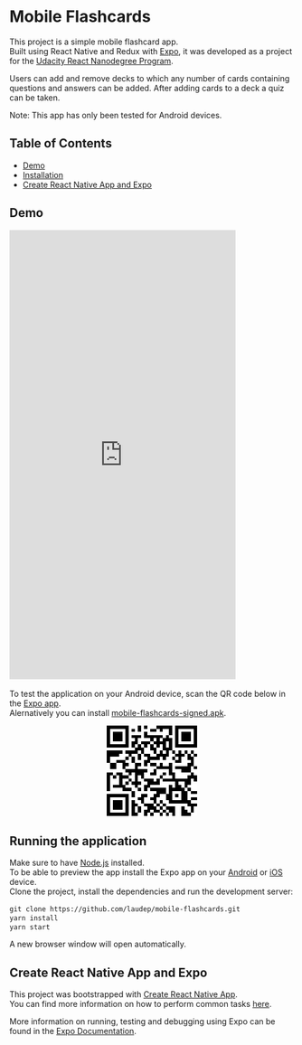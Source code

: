 # Mobile Flashcards

This project is a simple mobile flashcard app.  
Built using React Native and Redux with [Expo](https://expo.io/), it was developed as a project for the [Udacity React Nanodegree Program](https://www.udacity.com/course/react-nanodegree--nd019).

Users can add and remove decks to which any number of cards containing questions and answers can be added. After adding cards to a deck a quiz can be taken.

Note: This app has only been tested for Android devices.

## Table of Contents

- [Demo](#demo)
- [Installation](#running-the-application)
- [Create React Native App and Expo](#create-react-native-app-and-expo)

## Demo
<iframe src="https://appetize.io/embed/p9br5mj94vy278rnxdjyu6fu90?device=nexus5&scale=100&autoplay=false&orientation=portrait&deviceColor=black" width="400px" height="795px" frameborder="0" scrolling="no"></iframe>  
                    
To test the application on your Android device, scan the QR code below in the
[Expo app](https://play.google.com/store/apps/details?id=host.exp.exponent).  
Alernatively you can install [mobile-flashcards-signed.apk](../build/mobile-flashcards-signed.apk).

<div style="text-align:center"><img src ="qr-expo-android.png" alt="Expo Android QR code" title="Expo Android QR code" /></div>

## Running the application

Make sure to have [Node.js](https://nodejs.org/en/) installed.  
To be able to preview the app install the Expo app on your [Android](https://play.google.com/store/apps/details?id=host.exp.exponent) or [iOS](https://itunes.apple.com/app/apple-store/id982107779) device.  
Clone the project, install the dependencies and run the development server:

```
git clone https://github.com/laudep/mobile-flashcards.git
yarn install
yarn start
```

A new browser window will open automatically.

## Create React Native App and Expo

This project was bootstrapped with [Create React Native App](https://github.com/react-community/create-react-native-app).  
You can find more
information on how to perform common tasks [here](https://github.com/react-community/create-react-native-app/blob/master/react-native-scripts/template/README.md).

More information on running, testing and debugging using Expo can be found in the [Expo Documentation](https://docs.expo.io/versions/latest/).

